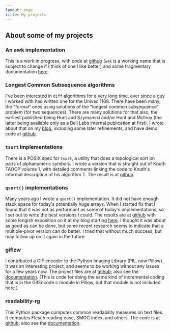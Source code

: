 ```yaml
---
layout: page
title: My projects
---
```


## About some of my projects

### An awk implementation

This is a work in progress, with code at [github](https://github.com/raygard/wak) (`wak` is a working name that is subject to change if I think of one I like better) and some fragmentary documentation [here](/awkdoc).

### Longest Common Subsequence algorithms

I've been interested in `diff` algorithms for a very long time, ever since a guy I worked with had written one for the Univac 1108. There have been many, the "formal" ones using solutions of the "longest common subsequence" problem (for two sequences). There are many solutions for that also, the earliest published being Hunt and Szymanski and/or Hunt and McIlroy (the latter being available only as a Bell Labs internal publication at first). I wrote about that on my [blog](/2022/08/26/diff-LCS-Hunt-Szymanski-Kuo-Cross/), including some later refinements, and have demo code at [github](https://github.com/raygard/lcs_diff_demo).

### `tsort` implementations

There is a POSIX spec for `tsort`, a utility that does a topological sort on pairs of alphanumeric symbols. I wrote a version that is straight out of Knuth TAOCP volume 1, with detailed comments linking the code to Knuth's informal description of his algorithm T. The result is at [github](https://github.com/raygard/tsort).

### `qsort()` implementations

Many years ago I wrote a `qsort()` implementation. It did not have enough stack space for today's potentially huge arrays. When I started fix that I found that it was not as performant as some of today's implementations, so I set out to write the best versions I could. The results are at [github](https://github.com/raygard/qsort_dev) with some longish exposition on it at my blog starting [here](/2022/01/17/Re-engineering-a-qsort-part-1/).
I thought it was about as good as can be done, but some recent research seems to indicate that a multiple-pivot version can do better. I tried that without much success, but may follow up on it again in the future.

### giflzw

I contributed a GIF encoder to the Python Imaging Library (PIL, now Pillow). It was an interesting project, and seems to be working without any issues for a few years now. The project files are at [github](https://github.com/raygard/giflzw); also see the [documentation](/giflzw/). (This is code for doing the same kind of incremental coding that is in the GifEncode.c module in Pillow, but that module is not included here.)

### readability-rg

This Python package computes common readability measures on text files. It computes Flesch reading ease, SMOG index, and others. The code is at [github](https://github.com/raygard/readability-rg); also see the [documentation](/readability-rg/).
